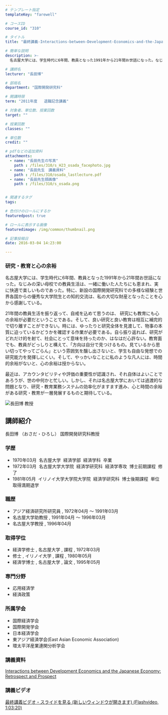 ```yaml
---
# テンプレート指定
templateKey: "farewell"

# コースID
course_id: "310"

# タイトル
title: "最終講義-Interactions-between-Development-Economics-and-the-Japanese-Economy-:-Retrospect-and-Prospect（開発経済学と日本経済をめぐって：回顧と展望）"

# 簡単な説明
description: >-
  名古屋大学には、学生時代に6年間、教員となった1991年から21年間お世話になった。なじみの深い母校での教員生活は、一緒に働いた人たちにも恵まれ、実に快適で楽しいものであった。特に、新設の国際開発...

# 講師名
lecturer: "長田博"

# 部局名
department: "国際開発研究科"

# 開講時限
term: "2011年度	退職記念講義"

# 対象者、単位数、授業回数
target: ""

# 授業回数
classes: ""

# 単位数
credit: ""

# pdfなどの追加資料
attachments: 
  - name: "長田先生の写真" 
    path : /files/310/s_H23_osada_facephoto.jpg
  - name: "長田先生　講義資料" 
    path : /files/310/osada_lastlecture.pdf
  - name: "長田先生顔画像" 
    path : /files/310/s_osada.png


# 関連するタグ
tags:

# 色付けのロールにするか
featuredpost: true

# ロールに表示する画像
featuredimage: /img/common/thumbnail.png

# 記事投稿日
date: 2016-03-04 14:23:00

---
```

### 研究・教育と心の余裕 

名古屋大学には、学生時代に6年間、教員となった1991年から21年間お世話になった。なじみの深い母校での教員生活は、一緒に働いた人たちにも恵まれ、実に快適で楽しいものであった。特に、新設の国際開発研究科での多様な経験と世界各国からの優秀な大学院生との知的交流は、私の大切な財産となったことを心から感謝している。 

21年間の教員生活を振り返って、自戒を込めて思うのは、 研究にも教育にも心の余裕が必要だということである。そして、良い研究と良い教育は相互に補完的で切り離すことができない。時には、ゆったりと研究全体を見渡して、物事の本質に迫っているかどうかを確認する作業が必要である。自ら振り返れば、研究がどれだけ的を射て、社会にとって意味を持ったのか、はなはだ心許ない。教育面でも、教員がどっしりと構えて、「方向は自分で見つけるもの。見ているから思い切ってやってごらん」という雰囲気を醸し出さないと、学生も自由な発想での研究能力を発揮しにくい。そして、やっかいなことに私のような凡人には、時間的余裕がないと、心の余裕は授からない。 

最近は、アカウンタビリティや評価の重要性が認識され、それ自体はよいことであろうが、世の中何かと忙しい。しかし、それは名古屋大学においては過渡的な問題となり、研究・教育業務システムの効率化がますます進み、心と時間の余裕がある研究・教育が一層発展するものと期待している。

![長田博 教授](/files/310/s_osada.png) 
## 講師紹介

長田博 （おさだ・ひろし） 国際開発研究科教授 

### 学歴

  * 1970年03月  名古屋大学  経済学部  経済学科  卒業
  * 1972年03月  名古屋大学大学院  経済学研究科  経済学専攻  博士前期課程  修了
  * 1981年05月  イリノイ大学大学院大学院  経済学研究科  博士後期課程  単位取得満期退学

### 職歴

  * アジア経済研究所研究員 , 1972年04月 〜 1991年03月
  * 名古屋大学助教授 , 1991年04月 〜 1996年03月
  * 名古屋大学教授 , 1996年04月

### 取得学位

  * 経済学修士 , 名古屋大学 , 課程 , 1972年03月
  * 修士 , イリノイ大学 , 課程 , 1980年05月
  * 経済学博士 , 名古屋大学 , 論文 , 1995年05月

### 専門分野

  * 応用経済学
  * 経済政策

### 所属学会

  * 国際経済学会
  * 国際開発学会
  * 日本経済学会
  * 東アジア経済学会(East Asian Economic Association)
  * 環太平洋産業連関分析学会
### 講義資料


[ Interactions between Development Economics and the Japanese Economy: Retrospect and Prospect ](/files/310/osada_lastlecture.pdf) 

### 講義ビデオ


[ 最終講義ビデオ・スライドを見る (新しいウィンドウが開きます) (Flashvideo, 1:03:20)](http://ocw.nagoya-u.jp/resource/2011_lastlecture_osada/)